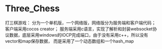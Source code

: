 # Three_Chess
打三棋游戏：
分为一个单机版，一个网络版，网络版分为服务端和客户端代码；
客户端采用cocos creator；
服务端采用c语言，实现了解析和封装websocket协议数据，底层采用windows的IOCP完成端口，由于没有采用c++，所以没有vector和map保存数据，
而是采用了一个动态数组和一个hash_map
